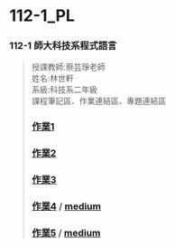 # 112-1_PL
### 112-1 師大科技系程式語言
> 授課教師:蔡芸琤老師   
> 姓名:林世軒   
> 系級:科技系二年級   
> 課程筆記區、作業連結區、專題連結區
> ### [作業1](https://github.com/EricRose043/1121-PL-Repo/blob/main/20230925_homework1.ipynb)
> ### [作業2](https://github.com/EricRose043/1121-PL-Repo/blob/main/20231016_homework2.ipynb)
> ### [作業3](https://github.com/EricRose043/1121-PL-Repo/tree/main/homework3)
> ### [作業4](https://github.com/EricRose043/1121-PL-Repo/blob/main/homework4.ipynb) / [medium](https://medium.com/@eric7684/%E5%B0%8D%E6%96%BC%E6%96%B0%E8%88%88%E7%A7%91%E6%8A%80%E6%95%99%E8%82%B2-%E5%B0%8D%E6%88%91%E5%80%8B%E4%BA%BA%E5%AD%B8%E7%BF%92%E7%9A%84%E5%BD%B1%E9%9F%BF-b801c82771d8)
> ### [作業5](https://github.com/EricRose043/1121-PL-Repo/blob/main/homework5.ipynb) / [medium](https://medium.com/@eric7684/%E5%BE%9E%E9%81%B8%E6%89%8B%E8%A7%92%E5%BA%A6%E8%A7%80%E5%AF%9F%E5%8F%B0%E7%81%A3%E6%8A%80%E8%81%B7%E6%95%99%E8%82%B2-c9e44d5995c2)
